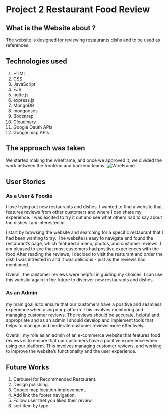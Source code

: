 # Project 2 Restaurant Food Review

## What is the Website about ? 
The website is designed for reviewing restaurants dishs and to be used as references.

## Technologies used
 1. HTML
 2. CSS
 3. JavaScript
 4. EJS
 5. node.js 
 6. express.js
 7. MongoDB
 8. mongooses
 9. Bootstrap
 10. Cloudinary
 11. Google Oauth APIs
 12. Google map APIs
 
## The approach was taken
We started making the wireframe, and once we approved it, we divided the work between the frontend and backend teams.
![WireFrame](https://media.git.generalassemb.ly/user/49784/files/32566e82-a8f8-4066-96a7-7799e8ba92a8)



## User Stories

### As a User & Foodie
I love trying out new restaurants and dishes. I wanted to find a website that features reviews from other customers and where I can share my experience. I was excited to try it out and see what others had to say about the dishes I am interested in.

I start by browsing the website and searching for a specific restaurant that I had been wanting to try. The website is easy to navigate and found the restaurant’s page, which featured a menu, photos, and customer reviews. I am pleased to see that most customers had positive experiences with the food.After reading the reviews, I decided to visit the resturant and order the dish I was intrested in and it was delicious - just as the reviews had mentioned.

Overall, the customer reviews were helpful in guiding my choices. I can use this website again in the future to discover new restaurants and dishes.


### As an Admin
my main goal is to ensure that our customers have a positive and seamless experience when using our platform. This involves monitoring and managing customer reviews. The reviews should be accurate, helpful and appropriate and as an admin I should develop and implement tools that helps to manage and moderate customer reviews more effectively.

Overall, my role as an admin of an e-commerce website that features food reviews is to ensure that our customers have a positive experience when using our platform. This involves managing customer reviews, and working to improve the website’s functionality and the user experience.


## Future Works
1. Carousel for Recommended Restaurant. 
2. Design polishing.
3. Google map location improvement.
4. Add link the footer navigation.
5. Follow user thet you liked their review.
6. sort item by type.
